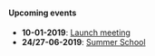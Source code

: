 
#### Upcoming events

* **10-01-2019**: [Launch meeting](events)
* **24/27-06-2019**: [Summer School](https://sparsity4psl.github.io)

